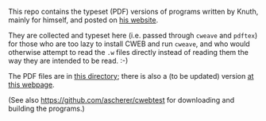 This repo contains the typeset (PDF) versions of programs written by Knuth, mainly for himself, and posted on [his website](https://cs.stanford.edu/~knuth/programs.html).

They are collected and typeset here (i.e. passed through `cweave` and `pdftex`) for those who are too lazy to install CWEB and run `cweave`, and who would otherwise attempt to read the `.w` files directly instead of reading them the way they are intended to be read. :-)

The PDF files are in [this directory](https://github.com/shreevatsa/knuth-literate-programs/tree/master/programs); there is also a (to be updated) version [at this webpage](https://shreevatsa.github.io/knuth-literate-programs/programs/).

(See also https://github.com/ascherer/cwebtest for downloading and building the programs.)
